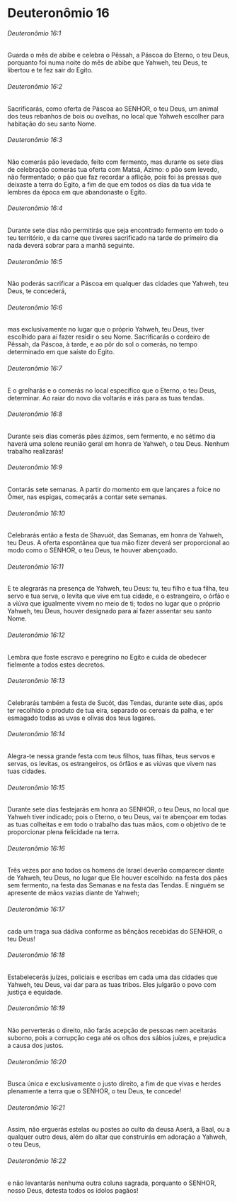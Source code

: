 # Deuteronômio 16

###### Deuteronômio 16:1

Guarda o mês de abibe e celebra o Pêssah, a Páscoa do Eterno, o teu Deus, porquanto foi numa noite do mês de abibe que Yahweh, teu Deus, te libertou e te fez sair do Egito.

###### Deuteronômio 16:2

Sacrificarás, como oferta de Páscoa ao SENHOR, o teu Deus, um animal dos teus rebanhos de bois ou ovelhas, no local que Yahweh escolher para habitação do seu santo Nome.

###### Deuteronômio 16:3

Não comerás pão levedado, feito com fermento, mas durante os sete dias de celebração comerás tua oferta com Matsá, Ázimo: o pão sem levedo, não fermentado; o pão que faz recordar a aflição, pois foi às pressas que deixaste a terra do Egito, a fim de que em todos os dias da tua vida te lembres da época em que abandonaste o Egito.

###### Deuteronômio 16:4

Durante sete dias não permitirás que seja encontrado fermento em todo o teu território, e da carne que tiveres sacrificado na tarde do primeiro dia nada deverá sobrar para a manhã seguinte.

###### Deuteronômio 16:5

Não poderás sacrificar a Páscoa em qualquer das cidades que Yahweh, teu Deus, te concederá,

###### Deuteronômio 16:6

mas exclusivamente no lugar que o próprio Yahweh, teu Deus, tiver escolhido para aí fazer residir o seu Nome. Sacrificarás o cordeiro de Pêssah, da Páscoa, à tarde, e ao pôr do sol o comerás, no tempo determinado em que saíste do Egito.

###### Deuteronômio 16:7

E o grelharás e o comerás no local específico que o Eterno, o teu Deus, determinar. Ao raiar do novo dia voltarás e irás para as tuas tendas.

###### Deuteronômio 16:8

Durante seis dias comerás pães ázimos, sem fermento, e no sétimo dia haverá uma solene reunião geral em honra de Yahweh, o teu Deus. Nenhum trabalho realizarás!

###### Deuteronômio 16:9

Contarás sete semanas. A partir do momento em que lançares a foice no Ômer, nas espigas, começarás a contar sete semanas.

###### Deuteronômio 16:10

Celebrarás então a festa de Shavuót, das Semanas, em honra de Yahweh, teu Deus. A oferta espontânea que tua mão fizer deverá ser proporcional ao modo como o SENHOR, o teu Deus, te houver abençoado.

###### Deuteronômio 16:11

E te alegrarás na presença de Yahweh, teu Deus: tu, teu filho e tua filha, teu servo e tua serva, o levita que vive em tua cidade, e o estrangeiro, o órfão e a viúva que igualmente vivem no meio de ti; todos no lugar que o próprio Yahweh, teu Deus, houver designado para aí fazer assentar seu santo Nome.

###### Deuteronômio 16:12

Lembra que foste escravo e peregrino no Egito e cuida de obedecer fielmente a todos estes decretos.

###### Deuteronômio 16:13

Celebrarás também a festa de Sucót, das Tendas, durante sete dias, após ter recolhido o produto de tua eira, separado os cereais da palha, e ter esmagado todas as uvas e olivas dos teus lagares.

###### Deuteronômio 16:14

Alegra-te nessa grande festa com teus filhos, tuas filhas, teus servos e servas, os levitas, os estrangeiros, os órfãos e as viúvas que vivem nas tuas cidades.

###### Deuteronômio 16:15

Durante sete dias festejarás em honra ao SENHOR, o teu Deus, no local que Yahweh tiver indicado; pois o Eterno, o teu Deus, vai te abençoar em todas as tuas colheitas e em todo o trabalho das tuas mãos, com o objetivo de te proporcionar plena felicidade na terra.

###### Deuteronômio 16:16

Três vezes por ano todos os homens de Israel deverão comparecer diante de Yahweh, teu Deus, no lugar que Ele houver escolhido: na festa dos pães sem fermento, na festa das Semanas e na festa das Tendas. E ninguém se apresente de mãos vazias diante de Yahweh;

###### Deuteronômio 16:17

cada um traga sua dádiva conforme as bênçãos recebidas do SENHOR, o teu Deus!

###### Deuteronômio 16:18

Estabelecerás juízes, policiais e escribas em cada uma das cidades que Yahweh, teu Deus, vai dar para as tuas tribos. Eles julgarão o povo com justiça e equidade.

###### Deuteronômio 16:19

Não perverterás o direito, não farás acepção de pessoas nem aceitarás suborno, pois a corrupção cega até os olhos dos sábios juízes, e prejudica a causa dos justos.

###### Deuteronômio 16:20

Busca única e exclusivamente o justo direito, a fim de que vivas e herdes plenamente a terra que o SENHOR, o teu Deus, te concede!

###### Deuteronômio 16:21

Assim, não erguerás estelas ou postes ao culto da deusa Aserá, a Baal, ou a qualquer outro deus, além do altar que construirás em adoração a Yahweh, o teu Deus,

###### Deuteronômio 16:22

e não levantarás nenhuma outra coluna sagrada, porquanto o SENHOR, nosso Deus, detesta todos os ídolos pagãos!

